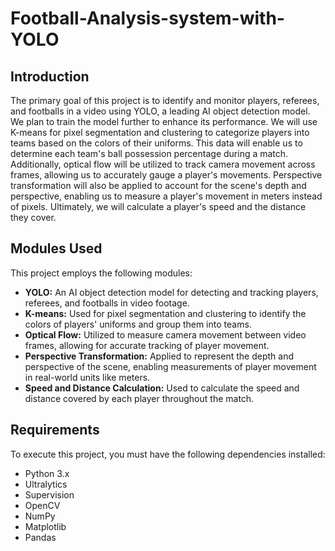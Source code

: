 # Football-Analysis-system-with-YOLO


## Introduction
The primary goal of this project is to identify and monitor players, referees, and footballs in a video using YOLO, a leading AI object detection model. We plan to train the model further to enhance its performance. We will use K-means for pixel segmentation and clustering to categorize players into teams based on the colors of their uniforms. This data will enable us to determine each team's ball possession percentage during a match. Additionally, optical flow will be utilized to track camera movement across frames, allowing us to accurately gauge a player's movements. Perspective transformation will also be applied to account for the scene's depth and perspective, enabling us to measure a player's movement in meters instead of pixels. Ultimately, we will calculate a player's speed and the distance they cover.

## Modules Used
This project employs the following modules:

- **YOLO:** An AI object detection model for detecting and tracking players, referees, and footballs in video footage.
- **K-means:** Used for pixel segmentation and clustering to identify the colors of players' uniforms and group them into teams.
- **Optical Flow:** Utilized to measure camera movement between video frames, allowing for accurate tracking of player movement.
- **Perspective Transformation:** Applied to represent the depth and perspective of the scene, enabling measurements of player movement in real-world units like meters.
- **Speed and Distance Calculation:** Used to calculate the speed and distance covered by each player throughout the match.

  
## Requirements
To execute this project, you must have the following dependencies installed:

- Python 3.x
- Ultralytics
- Supervision
- OpenCV
- NumPy
- Matplotlib
- Pandas
